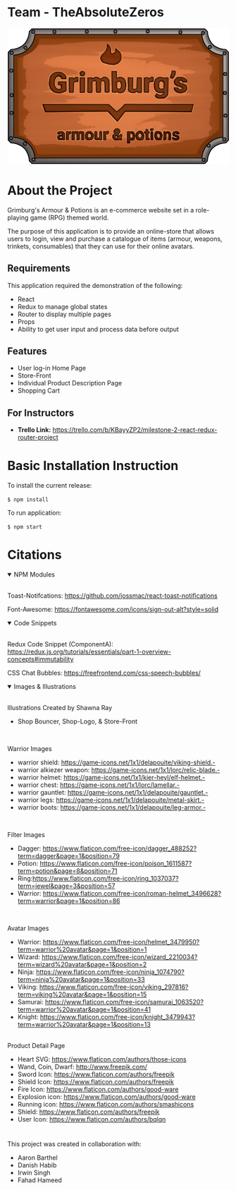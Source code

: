 # Team - TheAbsoluteZeros
![Shop Logo](/public/imgs/shop-logo.png)
#

# About the Project
Grimburg's Armour & Potions is an e-commerce website set in a role-playing game (RPG) themed world. 

The purpose of this application is to provide an online-store that allows users to login, view and purchase a catalogue of items (armour, weapons, trinkets, consumables) that they can use for their online avatars. 

## Requirements
This application required the demonstration of the following:
- React
- Redux to manage global states
- Router to display multiple pages
- Props
- Ability to get user input and process data before output

## Features
- User log-in Home Page
- Store-Front
- Individual Product Description Page
- Shopping Cart

## For Instructors
- **Trello Link:** https://trello.com/b/KBayyZP2/milestone-2-react-redux-router-project
#

# Basic Installation Instruction

To install the current release:

`$ npm install`

To run application:

`$ npm start`
#

# Citations
<details open>
<summary>NPM Modules</summary>
<br>

Toast-Notifcations: https://github.com/jossmac/react-toast-notifications

Font-Awesome: https://fontawesome.com/icons/sign-out-alt?style=solid
</details>

<details  open>
<summary>Code Snippets</summary>
<br>

Redux Code Snippet (ComponentA):
https://redux.js.org/tutorials/essentials/part-1-overview-concepts#immutability

CSS Chat Bubbles:
https://freefrontend.com/css-speech-bubbles/
</details>

<details open>
<summary>Images & Illustrations</summary>
<br>

Illustrations Created by Shawna Ray
- Shop Bouncer, Shop-Logo, & Store-Front
<br>


Warrior Images
- warrior shield: https://game-icons.net/1x1/delapouite/viking-shield.- 
- warrior alkiezer weapon: https://game-icons.net/1x1/lorc/relic-blade.- 
- warrior helmet: https://game-icons.net/1x1/kier-heyl/elf-helmet.- 
- warrior chest: https://game-icons.net/1x1/lorc/lamellar.- 
- warrior gauntlet: https://game-icons.net/1x1/delapouite/gauntlet.- 
- warrior legs: https://game-icons.net/1x1/delapouite/metal-skirt.- 
- warrior boots: https://game-icons.net/1x1/delapouite/leg-armor.- 
<br>

Filter Images
- Dagger: https://www.flaticon.com/free-icon/dagger_488252?term=dagger&page=1&position=79
- Potion: https://www.flaticon.com/free-icon/poison_1611587?term=potion&page=8&position=71
- Ring:https://www.flaticon.com/free-icon/ring_1037037?term=jewel&page=3&position=57
- Warrior: https://www.flaticon.com/free-icon/roman-helmet_3496628?term=warrior&page=1&position=86
<br>

Avatar Images

- Warrior: https://www.flaticon.com/free-icon/helmet_3479950?term=warrior%20avatar&page=1&position=1
- Wizard: https://www.flaticon.com/free-icon/wizard_2210034?term=wizard%20avatar&page=1&position=2
- Ninja: https://www.flaticon.com/free-icon/ninja_1074790?term=ninja%20avatar&page=1&position=33
- Viking: https://www.flaticon.com/free-icon/viking_297816?term=viking%20avatar&page=1&position=15
- Samurai: https://www.flaticon.com/free-icon/samurai_1063520?term=warrior%20avatar&page=1&position=41
- Knight: https://www.flaticon.com/free-icon/knight_3479943?term=warrior%20avatar&page=1&position=13


<br>
Product Detail Page

- Heart SVG: https://www.flaticon.com/authors/those-icons
- Wand, Coin, Dwarf: http://www.freepik.com/
- Sword Icon: https://www.flaticon.com/authors/freepik
- Shield Icon: https://www.flaticon.com/authors/freepik
- Fire Icon: https://www.flaticon.com/authors/good-ware
- Explosion icon: https://www.flaticon.com/authors/good-ware
- Running icon: https://www.flaticon.com/authors/smashicons
- Shield: https://www.flaticon.com/authors/freepik
- User Icon: https://www.flaticon.com/authors/bqlqn
</details>

#
This project was created in collaboration with:
- Aaron Barthel
- Danish Habib
- Irwin Singh
- Fahad Hameed
